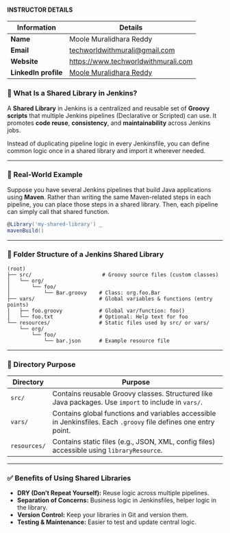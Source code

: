 #### INSTRUCTOR DETAILS

|  Information             | Details                                                                      |
|----------------------    |------------------------------------------------------------------------------|
| **Name**                 | Moole Muralidhara Reddy                                                      |
| **Email**                | techworldwithmurali@gmail.com                                                |
| **Website**              | https://www.techworldwithmurali.com               |
| **LinkedIn profile**     | [Moole Muralidhara Reddy](https://www.linkedin.com/in/moole-muralidhara-reddy) |


### 🧠 What Is a Shared Library in Jenkins?

A **Shared Library** in Jenkins is a centralized and reusable set of **Groovy scripts** that multiple Jenkins pipelines (Declarative or Scripted) can use. It promotes **code reuse**, **consistency**, and **maintainability** across Jenkins jobs.

Instead of duplicating pipeline logic in every Jenkinsfile, you can define common logic once in a shared library and import it wherever needed.

---

### 📘 Real-World Example

Suppose you have several Jenkins pipelines that build Java applications using **Maven**. Rather than writing the same Maven-related steps in each pipeline, you can place those steps in a shared library. Then, each pipeline can simply call that shared function.

```groovy
@Library('my-shared-library') _
mavenBuild()
```

---

### 📁 Folder Structure of a Jenkins Shared Library

```
(root)
├── src/                       # Groovy source files (custom classes)
│   └── org/
│       └── foo/
│           └── Bar.groovy    # Class: org.foo.Bar
├── vars/                     # Global variables & functions (entry points)
│   ├── foo.groovy            # Global var/function: foo()
│   └── foo.txt               # Optional: Help text for foo
└── resources/                # Static files used by src/ or vars/
    └── org/
        └── foo/
            └── bar.json      # Example resource file
```

---

### 📂 Directory Purpose

| Directory    | Purpose                                                                                                          |
| ------------ | ---------------------------------------------------------------------------------------------------------------- |
| `src/`       | Contains reusable Groovy classes. Structured like Java packages. Use `import` to include in `vars/`.             |
| `vars/`      | Contains global functions and variables accessible in Jenkinsfiles. Each `.groovy` file defines one entry point. |
| `resources/` | Contains static files (e.g., JSON, XML, config files) accessible using `libraryResource`.                        |

---

### ✅ Benefits of Using Shared Libraries

* **DRY (Don’t Repeat Yourself):** Reuse logic across multiple pipelines.
* **Separation of Concerns:** Business logic in Jenkinsfiles, helper logic in the library.
* **Version Control:** Keep your libraries in Git and version them.
* **Testing & Maintenance:** Easier to test and update central logic.


